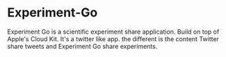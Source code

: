 # Experiment-Go

Experiment Go is a scientific experiment share application.
Build on top of Apple's Cloud Kit.
It's a twitter like app. the different is the content Twitter share tweets and Experiment Go share experiments.
